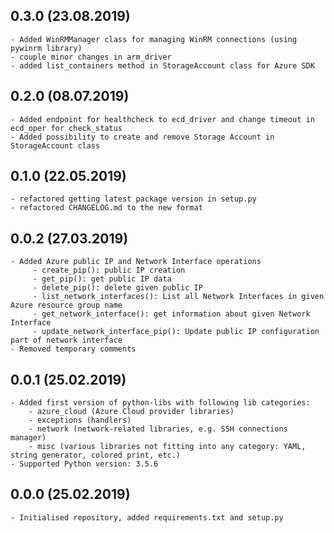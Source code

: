 <!---
#######################################
## Python Libs
##
## Format: markdown (md)
## Latest versions should be placed as first
##
## Notation: 00.01.02
##      - 00: stable released version
##      - 01: new features
##      - 02: bug fixes and small changes
##
## Updating schema (mandatory):
##      <empty_line>
##      <version> (dd/mm/rrrr)
##      ----------------------
##      * <item>
##      * <item>
##      <empty_line>
##
## Useful tutorial: https://en.support.wordpress.com/markdown-quick-reference/
##
#######################################
-->

0.3.0 (23.08.2019)
---------------------
    - Added WinRMManager class for managing WinRM connections (using pywinrm library)
    - couple minor changes in arm_driver
    - added list_containers method in StorageAccount class for Azure SDK

0.2.0 (08.07.2019)
---------------------
    - Added endpoint for healthcheck to ecd_driver and change timeout in ecd_oper for check_status
    - Added possibility to create and remove Storage Account in StorageAccount class

0.1.0 (22.05.2019)
---------------------
    - refactored getting latest package version in setup.py
    - refactored CHANGELOG.md to the new format

0.0.2 (27.03.2019)
---------------------
    - Added Azure public IP and Network Interface operations
         - create_pip(): public IP creation
         - get_pip(): get public IP data
         - delete_pip(): delete given public IP
         - list_network_interfaces(): List all Network Interfaces in given Azure resource group name
         - get_network_interface(): get information about given Network Interface
         - update_network_interface_pip(): Update public IP configuration part of network interface
    - Removed temporary comments

0.0.1 (25.02.2019)
---------------------
    - Added first version of python-libs with following lib categories:
        - azure_cloud (Azure Cloud provider libraries)
        - exceptions (handlers)
        - network (network-related libraries, e.g. SSH connections manager)
        - misc (various libraries not fitting into any category: YAML, string generator, colored print, etc.)
    - Supported Python version: 3.5.6

0.0.0 (25.02.2019)
---------------------
    - Initialised repository, added requirements.txt and setup.py
